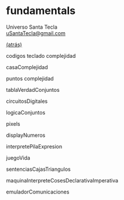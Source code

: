 # fundamentals
Universo Santa Tecla  
[uSantaTecla@gmail.com](mailto:uSantaTecla@gmail.com) 

[(atrás)](../README.md)

codigos teclado complejidad

casaComplejidad

puntos complejidad

tablaVerdadConjuntos

circuitosDigitales

logicaConjuntos

pixels

displayNumeros

interpretePilaExpresion

juegoVida

sentenciasCajasTriangulos

maquinaInterpreteCosesDeclarativaImperativa

emuladorComunicaciones



